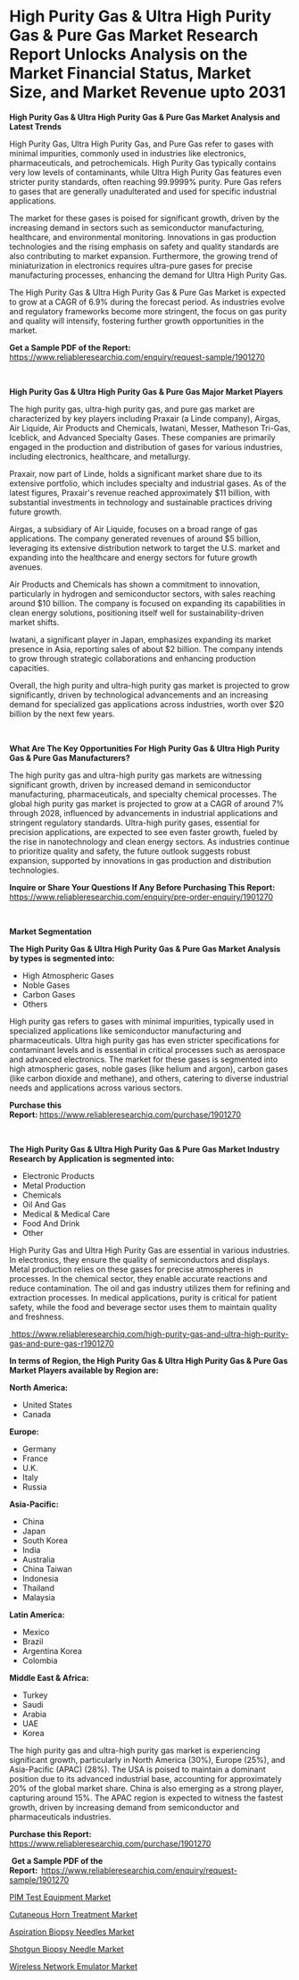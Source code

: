 <p><h1>High Purity Gas & Ultra High Purity Gas & Pure Gas Market Research Report Unlocks Analysis on the Market Financial Status, Market Size, and Market Revenue upto 2031</h1></p><p><strong>High Purity Gas & Ultra High Purity Gas & Pure Gas Market Analysis and Latest Trends</strong></p>
<p><p>High Purity Gas, Ultra High Purity Gas, and Pure Gas refer to gases with minimal impurities, commonly used in industries like electronics, pharmaceuticals, and petrochemicals. High Purity Gas typically contains very low levels of contaminants, while Ultra High Purity Gas features even stricter purity standards, often reaching 99.9999% purity. Pure Gas refers to gases that are generally unadulterated and used for specific industrial applications.</p><p>The market for these gases is poised for significant growth, driven by the increasing demand in sectors such as semiconductor manufacturing, healthcare, and environmental monitoring. Innovations in gas production technologies and the rising emphasis on safety and quality standards are also contributing to market expansion. Furthermore, the growing trend of miniaturization in electronics requires ultra-pure gases for precise manufacturing processes, enhancing the demand for Ultra High Purity Gas.</p><p>The High Purity Gas & Ultra High Purity Gas & Pure Gas Market is expected to grow at a CAGR of 6.9% during the forecast period. As industries evolve and regulatory frameworks become more stringent, the focus on gas purity and quality will intensify, fostering further growth opportunities in the market.</p></p>
<p><strong>Get a Sample PDF of the Report:&nbsp;</strong> <a href="https://www.reliableresearchiq.com/enquiry/request-sample/1901270?utm_campaign=1137&utm_medium=2&utm_source=Github&utm_content=ia&utm_term=24102024&utm_id=high-purity-gas-ultra-high-purity-gas-pure-gas">https://www.reliableresearchiq.com/enquiry/request-sample/1901270</a></p>
<p>&nbsp;</p>
<p><strong>High Purity Gas & Ultra High Purity Gas & Pure Gas Major Market Players</strong></p>
<p><p>The high purity gas, ultra-high purity gas, and pure gas market are characterized by key players including Praxair (a Linde company), Airgas, Air Liquide, Air Products and Chemicals, Iwatani, Messer, Matheson Tri-Gas, Iceblick, and Advanced Specialty Gases. These companies are primarily engaged in the production and distribution of gases for various industries, including electronics, healthcare, and metallurgy.</p><p>Praxair, now part of Linde, holds a significant market share due to its extensive portfolio, which includes specialty and industrial gases. As of the latest figures, Praxair's revenue reached approximately $11 billion, with substantial investments in technology and sustainable practices driving future growth.</p><p>Airgas, a subsidiary of Air Liquide, focuses on a broad range of gas applications. The company generated revenues of around $5 billion, leveraging its extensive distribution network to target the U.S. market and expanding into the healthcare and energy sectors for future growth avenues.</p><p>Air Products and Chemicals has shown a commitment to innovation, particularly in hydrogen and semiconductor sectors, with sales reaching around $10 billion. The company is focused on expanding its capabilities in clean energy solutions, positioning itself well for sustainability-driven market shifts.</p><p>Iwatani, a significant player in Japan, emphasizes expanding its market presence in Asia, reporting sales of about $2 billion. The company intends to grow through strategic collaborations and enhancing production capacities.</p><p>Overall, the high purity and ultra-high purity gas market is projected to grow significantly, driven by technological advancements and an increasing demand for specialized gas applications across industries, worth over $20 billion by the next few years.</p></p>
<p>&nbsp;</p>
<p><strong>What Are The Key Opportunities For High Purity Gas & Ultra High Purity Gas & Pure Gas Manufacturers?</strong></p>
<p><p>The high purity gas and ultra-high purity gas markets are witnessing significant growth, driven by increased demand in semiconductor manufacturing, pharmaceuticals, and specialty chemical processes. The global high purity gas market is projected to grow at a CAGR of around 7% through 2028, influenced by advancements in industrial applications and stringent regulatory standards. Ultra-high purity gases, essential for precision applications, are expected to see even faster growth, fueled by the rise in nanotechnology and clean energy sectors. As industries continue to prioritize quality and safety, the future outlook suggests robust expansion, supported by innovations in gas production and distribution technologies.</p></p>
<p><strong>Inquire or Share Your Questions If Any Before Purchasing This Report:</strong> <a href="https://www.reliableresearchiq.com/enquiry/pre-order-enquiry/1901270?utm_campaign=1137&utm_medium=2&utm_source=Github&utm_content=ia&utm_term=24102024&utm_id=high-purity-gas-ultra-high-purity-gas-pure-gas">https://www.reliableresearchiq.com/enquiry/pre-order-enquiry/1901270</a></p>
<p>&nbsp;</p>
<p><strong>Market Segmentation</strong></p>
<p><strong>The High Purity Gas & Ultra High Purity Gas & Pure Gas Market Analysis by types is segmented into:</strong></p>
<p><ul><li>High Atmospheric Gases</li><li>Noble Gases</li><li>Carbon Gases</li><li>Others</li></ul></p>
<p><p>High purity gas refers to gases with minimal impurities, typically used in specialized applications like semiconductor manufacturing and pharmaceuticals. Ultra high purity gas has even stricter specifications for contaminant levels and is essential in critical processes such as aerospace and advanced electronics. The market for these gases is segmented into high atmospheric gases, noble gases (like helium and argon), carbon gases (like carbon dioxide and methane), and others, catering to diverse industrial needs and applications across various sectors.</p></p>
<p><strong>Purchase this Report:&nbsp;</strong><a href="https://www.reliableresearchiq.com/purchase/1901270?utm_campaign=1137&utm_medium=2&utm_source=Github&utm_content=ia&utm_term=24102024&utm_id=high-purity-gas-ultra-high-purity-gas-pure-gas">https://www.reliableresearchiq.com/purchase/1901270</a></p>
<p>&nbsp;</p>
<p><strong>The High Purity Gas & Ultra High Purity Gas & Pure Gas Market Industry Research by Application is segmented into:</strong></p>
<p><ul><li>Electronic Products</li><li>Metal Production</li><li>Chemicals</li><li>Oil And Gas</li><li>Medical & Medical Care</li><li>Food And Drink</li><li>Other</li></ul></p>
<p><p>High Purity Gas and Ultra High Purity Gas are essential in various industries. In electronics, they ensure the quality of semiconductors and displays. Metal production relies on these gases for precise atmospheres in processes. In the chemical sector, they enable accurate reactions and reduce contamination. The oil and gas industry utilizes them for refining and extraction processes. In medical applications, purity is critical for patient safety, while the food and beverage sector uses them to maintain quality and freshness.</p></p>
<p><a href="https://www.reliableresearchiq.com/high-purity-gas-and-ultra-high-purity-gas-and-pure-gas-r1901270?utm_campaign=1137&utm_medium=2&utm_source=Github&utm_content=ia&utm_term=24102024&utm_id=high-purity-gas-ultra-high-purity-gas-pure-gas">&nbsp;https://www.reliableresearchiq.com/high-purity-gas-and-ultra-high-purity-gas-and-pure-gas-r1901270</a></p>
<p><strong>In terms of Region, the High Purity Gas & Ultra High Purity Gas & Pure Gas Market Players available by Region are:</strong></p>
<p>
    <p> <strong> North America: </strong>
        <ul>
            <li>United States</li>
            <li>Canada</li>
        </ul>
        </p> 
    <p> <strong> Europe: </strong>
        <ul>
            <li>Germany</li>
            <li>France</li>
            <li>U.K.</li>
            <li>Italy</li>
            <li>Russia</li>
        </ul>
        </p> 
    <p> <strong> Asia-Pacific: </strong>
        <ul>
            <li>China</li>
            <li>Japan</li>
            <li>South Korea</li>
            <li>India</li>
            <li>Australia</li>
            <li>China Taiwan</li>
            <li>Indonesia</li>
            <li>Thailand</li>
            <li>Malaysia</li>
        </ul>
        </p> 
    <p> <strong> Latin America: </strong>
        <ul>
            <li>Mexico</li>
            <li>Brazil</li>
            <li>Argentina Korea</li>
            <li>Colombia</li>
        </ul>
        </p> 
    <p> <strong> Middle East & Africa: </strong>
        <ul>
            <li>Turkey</li>
            <li>Saudi</li>
            <li>Arabia</li>
            <li>UAE</li>
            <li>Korea</li>
        </ul>
    </p>
    </p>
<p><p>The high purity gas and ultra-high purity gas market is experiencing significant growth, particularly in North America (30%), Europe (25%), and Asia-Pacific (APAC) (28%). The USA is poised to maintain a dominant position due to its advanced industrial base, accounting for approximately 20% of the global market share. China is also emerging as a strong player, capturing around 15%. The APAC region is expected to witness the fastest growth, driven by increasing demand from semiconductor and pharmaceuticals industries.</p></p>
<p><strong>Purchase this Report: </strong><a href="https://www.reliableresearchiq.com/purchase/1901270?utm_campaign=1137&utm_medium=2&utm_source=Github&utm_content=ia&utm_term=24102024&utm_id=high-purity-gas-ultra-high-purity-gas-pure-gas">https://www.reliableresearchiq.com/purchase/1901270</a></p>
<p>&nbsp;<strong>Get a Sample PDF of the Report:&nbsp;&nbsp;</strong><a href="https://www.reliableresearchiq.com/enquiry/request-sample/1901270?utm_campaign=1137&utm_medium=2&utm_source=Github&utm_content=ia&utm_term=24102024&utm_id=high-purity-gas-ultra-high-purity-gas-pure-gas">https://www.reliableresearchiq.com/enquiry/request-sample/1901270</a></p>
<p><strong></strong></p>
<p><p><a href="https://issuu.com/reportprime-2/docs/pim-test-equipment-market-size-2030_3cb707507b935d?utm_campaign=1137&utm_medium=2&utm_source=Github&utm_content=ia&utm_term=24102024&utm_id=high-purity-gas-ultra-high-purity-gas-pure-gas">PIM Test Equipment Market</a></p><p><a href="https://www.linkedin.com/pulse/cutaneous-horn-treatment-market-segmentation-applications-types-bicjf?utm_campaign=1137&utm_medium=2&utm_source=Github&utm_content=ia&utm_term=24102024&utm_id=high-purity-gas-ultra-high-purity-gas-pure-gas">Cutaneous Horn Treatment Market</a></p><p><a href="https://github.com/kyleetroxilbu/Market-Research-Report-List-1/blob/main/aspiration-biopsy-needles-market.md?utm_campaign=1137&utm_medium=2&utm_source=Github&utm_content=ia&utm_term=24102024&utm_id=high-purity-gas-ultra-high-purity-gas-pure-gas">Aspiration Biopsy Needles Market</a></p><p><a href="https://github.com/chaschadedn/Market-Research-Report-List-1/blob/main/shotgun-biopsy-needle-market.md?utm_campaign=1137&utm_medium=2&utm_source=Github&utm_content=ia&utm_term=24102024&utm_id=high-purity-gas-ultra-high-purity-gas-pure-gas">Shotgun Biopsy Needle Market</a></p><p><a href="https://issuu.com/reportprime-2/docs/wireless-network-emulator-market-si_e0d862d8b45029?utm_campaign=1137&utm_medium=2&utm_source=Github&utm_content=ia&utm_term=24102024&utm_id=high-purity-gas-ultra-high-purity-gas-pure-gas">Wireless Network Emulator Market</a></p></p>